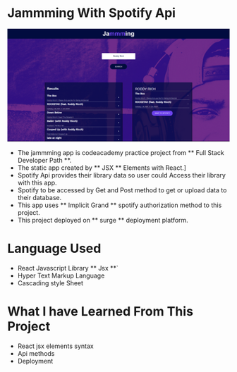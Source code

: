 # Jammming With Spotify Api
 ![](Jammming%20.png)
- The jammming app is codeacademy practice project from ** Full Stack Developer Path **.
- The static  app created by ** JSX ** Elements with React.]
- Spotify Api provides their library data so user could Access their library with this app.
- Spotify to be accessed by Get and Post method to get or upload data to their database.
- This app uses ** Implicit Grand ** spotify  authorization method to this project. 
- This project deployed on ** surge ** deployment platform.
# Language Used
- React Javascript Library ** Jsx **`
- Hyper Text Markup Language
- Cascading style Sheet

# What I have Learned From This Project 
- React jsx elements syntax
- Api methods
- Deployment
